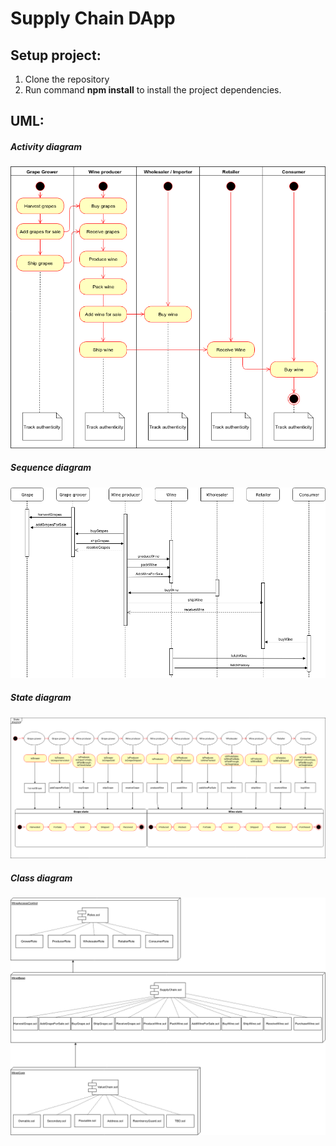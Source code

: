 # Supply Chain DApp


## Setup project:
1. Clone the repository
2. Run command __npm install__ to install the project dependencies.

## UML:
##### Activity diagram
![Activity diagram](UML/ACTIVITY.png?raw=true "Activity")
##### Sequence diagram
![Sequence diagram](UML/SEQUENCE.png?raw=true "Sequence")
##### State diagram
![State diagram](UML/STATE.png?raw=true "State")
##### Class diagram
![Class diagram](UML/CLASS.png?raw=true "Class")

